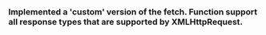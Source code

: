 ### Implemented a 'custom' version of the fetch. Function support all response types that are supported by XMLHttpRequest.
